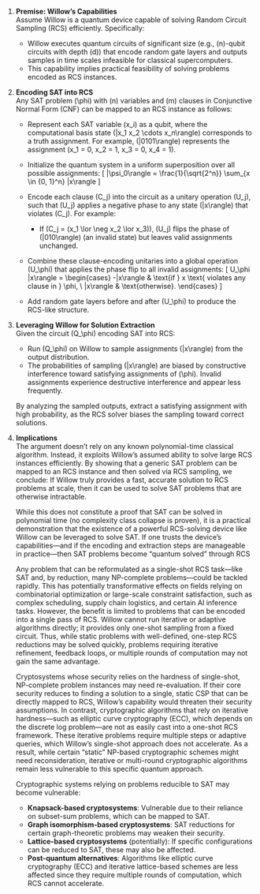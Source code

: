 1. **Premise: Willow’s Capabilities**  
   Assume Willow is a quantum device capable of solving Random Circuit Sampling (RCS) efficiently. Specifically:  
   - Willow executes quantum circuits of significant size (e.g., \(n\)-qubit circuits with depth \(d\)) that encode random gate layers and outputs samples in time scales infeasible for classical supercomputers.  
   - This capability implies practical feasibility of solving problems encoded as RCS instances.

2. **Encoding SAT into RCS**  
   Any SAT problem \(\phi\) with \(n\) variables and \(m\) clauses in Conjunctive Normal Form (CNF) can be mapped to an RCS instance as follows:

   - Represent each SAT variable \(x_i\) as a qubit, where the computational basis state \(|x_1 x_2 \cdots x_n\rangle\) corresponds to a truth assignment. For example, \(|0101\rangle\) represents the assignment \(x_1 = 0, x_2 = 1, x_3 = 0, x_4 = 1\).  

   - Initialize the quantum system in a uniform superposition over all possible assignments:
     \[
     |\psi_0\rangle = \frac{1}{\sqrt{2^n}} \sum_{x \in \{0, 1\}^n} |x\rangle
     \]

   - Encode each clause \(C_j\) into the circuit as a unitary operation \(U_j\), such that \(U_j\) applies a negative phase to any state \(|x\rangle\) that violates \(C_j\). For example:
     - If \(C_j = (x_1 \lor \neg x_2 \lor x_3)\), \(U_j\) flips the phase of \(|010\rangle\) (an invalid state) but leaves valid assignments unchanged.

   - Combine these clause-encoding unitaries into a global operation \(U_\phi\) that applies the phase flip to all invalid assignments:
     \[
     U_\phi |x\rangle =
     \begin{cases} 
       -|x\rangle & \text{if } x \text{ violates any clause in } \phi, \\
       |x\rangle & \text{otherwise}.
     \end{cases}
     \]

   - Add random gate layers before and after \(U_\phi\) to produce the RCS-like structure.

3. **Leveraging Willow for Solution Extraction**  
   Given the circuit \(Q_\phi\) encoding SAT into RCS:
   - Run \(Q_\phi\) on Willow to sample assignments \(|x\rangle\) from the output distribution.
   - The probabilities of sampling \(|x\rangle\) are biased by constructive interference toward satisfying assignments of \(\phi\). Invalid assignments experience destructive interference and appear less frequently.

   By analyzing the sampled outputs, extract a satisfying assignment with high probability, as the RCS solver biases the sampling toward correct solutions.

4. **Implications**  
   The argument doesn’t rely on any known polynomial-time classical algorithm. Instead, it exploits Willow’s assumed ability to solve large RCS instances efficiently. By showing that a generic SAT problem can be mapped to an RCS instance and then solved via RCS sampling, we conclude: If Willow truly provides a fast, accurate solution to RCS problems at scale, then it can be used to solve SAT problems that are otherwise intractable.

   While this does not constitute a proof that SAT can be solved in polynomial time (no complexity class collapse is proven), it is a practical demonstration that the existence of a powerful RCS-solving device like Willow can be leveraged to solve SAT. If one trusts the device’s capabilities—and if the encoding and extraction steps are manageable in practice—then SAT problems become “quantum solved” through RCS

   Any problem that can be reformulated as a single-shot RCS task—like SAT and, by reduction, many NP-complete problems—could be tackled rapidly. This has potentially transformative effects on fields relying on combinatorial optimization or large-scale constraint satisfaction, such as complex scheduling, supply chain logistics, and certain AI inference tasks. However, the benefit is limited to problems that can be encoded into a single pass of RCS. Willow cannot run iterative or adaptive algorithms directly; it provides only one-shot sampling from a fixed circuit. Thus, while static problems with well-defined, one-step RCS reductions may be solved quickly, problems requiring iterative refinement, feedback loops, or multiple rounds of computation may not gain the same advantage.

   Cryptosystems whose security relies on the hardness of single-shot, NP-complete problem instances may need re-evaluation. If their core security reduces to finding a solution to a single, static CSP that can be directly mapped to RCS, Willow’s capability would threaten their security assumptions. In contrast, cryptographic algorithms that rely on iterative hardness—such as elliptic curve cryptography (ECC), which depends on the discrete log problem—are not as easily cast into a one-shot RCS framework. These iterative problems require multiple steps or adaptive queries, which Willow’s single-shot approach does not accelerate. As a result, while certain “static” NP-based cryptographic schemes might need reconsideration, iterative or multi-round cryptographic algorithms remain less vulnerable to this specific quantum approach.

   Cryptographic systems relying on problems reducible to SAT may become vulnerable:

   - **Knapsack-based cryptosystems**: Vulnerable due to their reliance on subset-sum problems, which can be mapped to SAT.  
   - **Graph isomorphism-based cryptosystems**: SAT reductions for certain graph-theoretic problems may weaken their security.  
   - **Lattice-based cryptosystems** (potentially): If specific configurations can be reduced to SAT, these may also be affected.  
   - **Post-quantum alternatives**: Algorithms like elliptic curve cryptography (ECC) and iterative lattice-based schemes are less affected since they require multiple rounds of computation, which RCS cannot accelerate.


